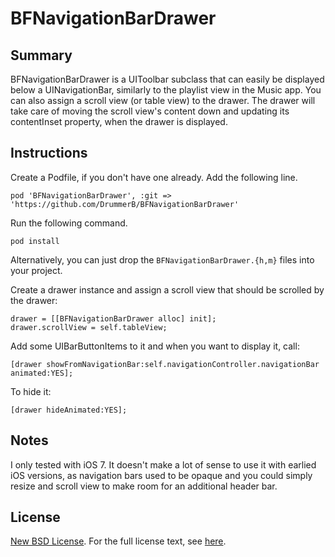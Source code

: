 # BFNavigationBarDrawer

Summary
-------

BFNavigationBarDrawer is a UIToolbar subclass that can easily be displayed below a UINavigationBar, similarly to the playlist view in the Music app. You can also assign a scroll view (or table view) to the drawer. The drawer will take care of moving the scroll view's content down and updating its contentInset property, when the drawer is displayed.

Instructions
------------

Create a Podfile, if you don't have one already. Add the following line.

    pod 'BFNavigationBarDrawer', :git => 'https://github.com/DrummerB/BFNavigationBarDrawer'
    
Run the following command.

    pod install
    
Alternatively, you can just drop the `BFNavigationBarDrawer.{h,m}` files into your project.

Create a drawer instance and assign a scroll view that should be scrolled by the drawer:

    drawer = [[BFNavigationBarDrawer alloc] init];
    drawer.scrollView = self.tableView;
    
Add some UIBarButtonItems to it and when you want to display it, call:

    [drawer showFromNavigationBar:self.navigationController.navigationBar animated:YES];
    
To hide it:

    [drawer hideAnimated:YES];
    
       
Notes
------------

I only tested with iOS 7. It doesn't make a lot of sense to use it with earlied iOS versions, as navigation bars used to be opaque and you could simply resize and scroll view to make room for an additional header bar.

License
-------

[New BSD License](http://en.wikipedia.org/wiki/BSD_licenses). For the full license text, see [here](https://raw.github.com/DrummerB/BFNavigationBarDrawer/master/LICENSE).
